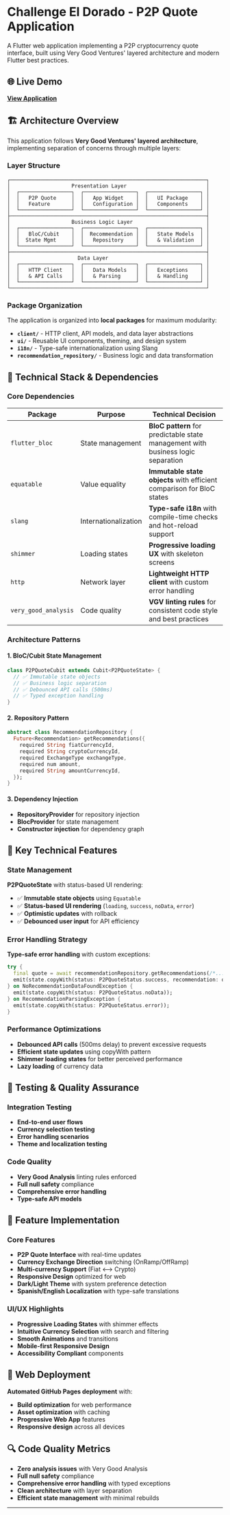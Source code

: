 # Challenge El Dorado - P2P Quote Application

A Flutter web application implementing a P2P cryptocurrency quote interface, built using Very Good Ventures' layered architecture and modern Flutter best practices.

## 🌐 Live Demo

**[View Application](https://nazarenocavazzon.github.io/coding-interview-frontend/)**

## 🏗️ Architecture Overview

This application follows **Very Good Ventures' layered architecture**, implementing separation of concerns through multiple layers:

### Layer Structure

```
┌────────────────────────────────────────────────────────────────┐
│                    Presentation Layer                          │
│  ┌─────────────────┐  ┌─────────────────┐  ┌─────────────────┐ │
│  │   P2P Quote     │  │   App Widget    │  │   UI Package    │ │
│  │   Feature       │  │   Configuration │  │   Components    │ │
│  └─────────────────┘  └─────────────────┘  └─────────────────┘ │
├────────────────────────────────────────────────────────────────┤
│                    Business Logic Layer                        │
│  ┌─────────────────┐  ┌─────────────────┐  ┌─────────────────┐ │
│  │   BloC/Cubit    │  │  Recommendation │  │   State Models  │ │
│  │  State Mgmt     │  │   Repository    │  │   & Validation  │ │
│  └─────────────────┘  └─────────────────┘  └─────────────────┘ │
├────────────────────────────────────────────────────────────────┤
│                      Data Layer                                │
│  ┌─────────────────┐  ┌─────────────────┐  ┌─────────────────┐ │
│  │   HTTP Client   │  │   Data Models   │  │   Exceptions    │ │
│  │   & API Calls   │  │   & Parsing     │  │   & Handling    │ │
│  └─────────────────┘  └─────────────────┘  └─────────────────┘ │
└────────────────────────────────────────────────────────────────┘
```

### Package Organization

The application is organized into **local packages** for maximum modularity:

- **`client/`** - HTTP client, API models, and data layer abstractions
- **`ui/`** - Reusable UI components, theming, and design system
- **`i18n/`** - Type-safe internationalization using Slang
- **`recommendation_repository/`** - Business logic and data transformation

## 🎯 Technical Stack & Dependencies

### Core Dependencies

| Package | Purpose | Technical Decision |
|---------|---------|-------------------|
| `flutter_bloc` | State management | **BloC pattern** for predictable state management with business logic separation |
| `equatable` | Value equality | **Immutable state objects** with efficient comparison for BloC states |
| `slang` | Internationalization | **Type-safe i18n** with compile-time checks and hot-reload support |
| `shimmer` | Loading states | **Progressive loading UX** with skeleton screens |
| `http` | Network layer | **Lightweight HTTP client** with custom error handling |
| `very_good_analysis` | Code quality | **VGV linting rules** for consistent code style and best practices |

### Architecture Patterns

#### 1. **BloC/Cubit State Management**
```dart
class P2PQuoteCubit extends Cubit<P2PQuoteState> {
  // ✅ Immutable state objects
  // ✅ Business logic separation
  // ✅ Debounced API calls (500ms)
  // ✅ Typed exception handling
}
```

#### 2. **Repository Pattern**
```dart
abstract class RecommendationRepository {
  Future<Recommendation> getRecommendations({
    required String fiatCurrencyId,
    required String cryptoCurrencyId,
    required ExchangeType exchangeType,
    required num amount,
    required String amountCurrencyId,
  });
}
```

#### 3. **Dependency Injection**
- **RepositoryProvider** for repository injection
- **BlocProvider** for state management
- **Constructor injection** for dependency graph

## 🔧 Key Technical Features

### State Management

**P2PQuoteState** with status-based UI rendering:
- ✅ **Immutable state objects** using `Equatable`
- ✅ **Status-based UI rendering** (`loading`, `success`, `noData`, `error`)
- ✅ **Optimistic updates** with rollback
- ✅ **Debounced user input** for API efficiency

### Error Handling Strategy

**Type-safe error handling** with custom exceptions:
```dart
try {
  final quote = await recommendationRepository.getRecommendations(/*...*/);
  emit(state.copyWith(status: P2PQuoteStatus.success, recommendation: quote));
} on NoRecommendationDataFoundException {
  emit(state.copyWith(status: P2PQuoteStatus.noData));
} on RecommendationParsingException {
  emit(state.copyWith(status: P2PQuoteStatus.error));
}
```

### Performance Optimizations

- **Debounced API calls** (500ms delay) to prevent excessive requests
- **Efficient state updates** using copyWith pattern
- **Shimmer loading states** for better perceived performance
- **Lazy loading** of currency data

## 🧪 Testing & Quality Assurance

### Integration Testing
- **End-to-end user flows** 
- **Currency selection testing**
- **Error handling scenarios**
- **Theme and localization testing**

### Code Quality
- **Very Good Analysis** linting rules enforced
- **Full null safety** compliance
- **Comprehensive error handling**
- **Type-safe API models**

## 📱 Feature Implementation

### Core Features
- **P2P Quote Interface** with real-time updates
- **Currency Exchange Direction** switching (OnRamp/OffRamp)
- **Multi-currency Support** (Fiat ⟷ Crypto)
- **Responsive Design** optimized for web
- **Dark/Light Theme** with system preference detection
- **Spanish/English Localization** with type-safe translations

### UI/UX Highlights
- **Progressive Loading States** with shimmer effects
- **Intuitive Currency Selection** with search and filtering
- **Smooth Animations** and transitions
- **Mobile-first Responsive Design**
- **Accessibility Compliant** components

## 🚀 Web Deployment

**Automated GitHub Pages deployment** with:
- **Build optimization** for web performance
- **Asset optimization** with caching
- **Progressive Web App** features
- **Responsive design** across all devices

## 🔍 Code Quality Metrics

- **Zero analysis issues** with Very Good Analysis
- **Full null safety** compliance
- **Comprehensive error handling** with typed exceptions
- **Clean architecture** with layer separation
- **Efficient state management** with minimal rebuilds

---
